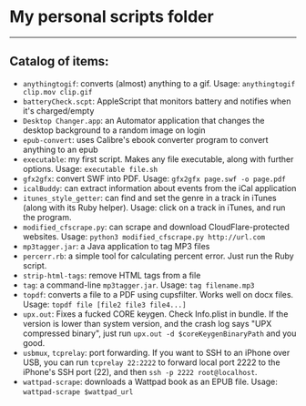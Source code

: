 # My personal scripts folder
---
## Catalog of items:
* `anythingtogif`: converts (almost) anything to a gif. Usage: `anythingtogif clip.mov clip.gif`
* `batteryCheck.scpt`: AppleScript that monitors battery and notifies when it's charged/empty
* `Desktop Changer.app`: an Automator application that changes the desktop background to a random image on login
* `epub-convert`: uses Calibre's ebook converter program to convert anything to an epub
* `executable`: my first script. Makes any file executable, along with further options. Usage: `executable file.sh`
* `gfx2gfx`: convert SWF into PDF. Usage: `gfx2gfx page.swf -o page.pdf`
* `icalBuddy`: can extract information about events from the iCal application
* `itunes_style_getter`: can find and set the genre in a track in iTunes (along with its Ruby helper). Usage: click on a track in iTunes, and run the program.
* `modified_cfscrape.py`: can scrape and download CloudFlare-protected websites. Usage: `python3 modified_cfscrape.py http://url.com`
* `mp3tagger.jar`: a Java application to tag MP3 files
* `percerr.rb`: a simple tool for calculating percent error. Just run the Ruby script.
* `strip-html-tags`: remove HTML tags from a file
* `tag`: a command-line `mp3tagger.jar`. Usage: `tag filename.mp3`
* `topdf`: converts a file to a PDF using cupsfilter. Works well on docx files. Usage: `topdf file [file2 file3 file4...]`
* `upx.out`: Fixes a fucked CORE keygen. Check Info.plist in bundle. If the version is lower than system version, and the crash log says "UPX compressed binary", just run `upx.out -d $coreKeygenBinaryPath` and you good.
* `usbmux`, `tcprelay`: port forwarding. If you want to SSH to an iPhone over USB, you can run `tcprelay 22:2222` to forward local port 2222 to the iPhone's SSH port (22), and then `ssh -p 2222 root@localhost`.
* `wattpad-scrape`: downloads a Wattpad book as an EPUB file. Usage: `wattpad-scrape $wattpad_url`
